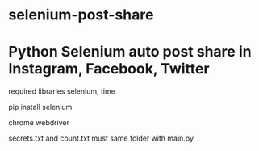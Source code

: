 # selenium-post-share
# Python Selenium auto post share in Instagram, Facebook, Twitter

required libraries selenium, time

pip install selenium

chrome webdriver

secrets.txt and count.txt must same folder with main.py
